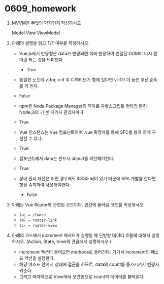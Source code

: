 # 0609_homework



1. MVVM은 무엇의 약자인지 작성하시오

   Model View ViewModel



2. 아래의 설명을 읽고 T/F 여부를 작성하시오. 

   - Vue.js에서 반응형은 data가 변경되면 이에 반응하여 연결된 DOM이 다시 렌더링 되는 것을 의미한다. 
     - True
   -  동일한 노드에 v-for, v-if 두 디렉티브가 함께 있다면 v-if가 더 높은 우선 순위를 가 진다. 
     - False
   -  npm은 Node Package Manager의 약자로 자바스크립트 런타임 환경 Node.js의 기 본 패키지 관리자이다. 
     - True
   -  Vue 인스턴스는 Vue 컴포넌트이며 .vue 확장자를 통해 SFC를 용이 하게 구현할 수 있다. 
     - True
   -  컴포넌트에서 data는 반드시 object를 리턴해야한다.
     - True 

   - 상태 관리 패턴은 어떤 경우에도 최적화 되어 있기 때문에 SPA 개발을 한다면 항상 숙지하여 사용해야한다.
     - False

3. 아래는 Vue Router와 관련된 코드이다. 빈칸에 들어갈 코드를 작성하시오.

   - `(a) = /lunch`
   - `(b) = router-link`
   - `(c) = router-view`



4. 아래의 코드에서 increment 메서드가 실행될 때 단방향 데이터 흐름에 대해서 설명하시오. (Action, State, View의 관점에서 설명하시오.)
   - increment 액션이 들어오면 methods로 들어간다. 거기서 increment의 메소드 액션을 실행한다.
   - 해당 메소드 안에서 상태에 접근을 하므로, data의 count를 증가시켜서 변경시켜준다.
   - 그리고 마지막으로 View에서 보간법으로 count의 데이터를 불러온다.